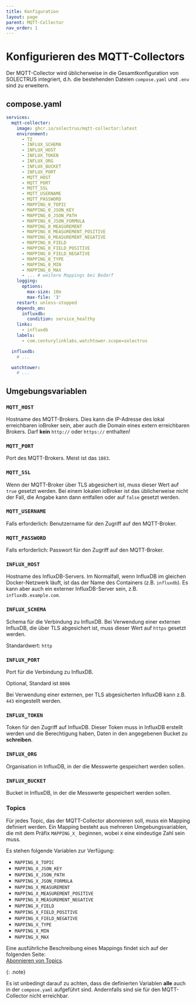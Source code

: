 ```yaml
---
title: Konfiguration
layout: page
parent: MQTT-Collector
nav_order: 1
---
```


# Konfigurieren des MQTT-Collectors

Der MQTT-Collector wird üblicherweise in die Gesamtkonfiguration von SOLECTRUS integriert, d.h. die bestehenden Dateien `compose.yaml` und `.env` sind zu erweitern.

## compose.yaml

```yaml
services:
  mqtt-collector:
    image: ghcr.io/solectrus/mqtt-collector:latest
    environment:
      - TZ
      - INFLUX_SCHEMA
      - INFLUX_HOST
      - INFLUX_TOKEN
      - INFLUX_ORG
      - INFLUX_BUCKET
      - INFLUX_PORT
      - MQTT_HOST
      - MQTT_PORT
      - MQTT_SSL
      - MQTT_USERNAME
      - MQTT_PASSWORD
      - MAPPING_0_TOPIC
      - MAPPING_0_JSON_KEY
      - MAPPING_0_JSON_PATH
      - MAPPING_0_JSON_FORMULA
      - MAPPING_0_MEASUREMENT
      - MAPPING_0_MEASUREMENT_POSITIVE
      - MAPPING_0_MEASUREMENT_NEGATIVE
      - MAPPING_0_FIELD
      - MAPPING_0_FIELD_POSITIVE
      - MAPPING_0_FIELD_NEGATIVE
      - MAPPING_0_TYPE
      - MAPPING_0_MIN
      - MAPPING_0_MAX
      - ... # weitere Mappings bei Bedarf
    logging:
      options:
        max-size: 10m
        max-file: '3'
    restart: unless-stopped
    depends_on:
      influxdb:
        condition: service_healthy
    links:
      - influxdb
    labels:
      - com.centurylinklabs.watchtower.scope=solectrus

  influxdb:
    # ...

  watchtower:
    # ...
```

## Umgebungsvariablen

### `MQTT_HOST`

Hostname des MQTT-Brokers. Dies kann die IP-Adresse des lokal erreichbaren ioBroker sein, aber auch die Domain eines extern erreichbaren Brokers. Darf **kein** `http://` oder `https://` enthalten!

### `MQTT_PORT`

Port des MQTT-Brokers. Meist ist das `1883`.

### `MQTT_SSL`

Wenn der MQTT-Broker über TLS abgesichert ist, muss dieser Wert auf `true` gesetzt werden. Bei einem lokalen ioBroker ist das üblicherweise nicht der Fall, die Angabe kann dann entfallen oder auf `false` gesetzt werden.

### `MQTT_USERNAME`

Falls erforderlich: Benutzername für den Zugriff auf den MQTT-Broker.

### `MQTT_PASSWORD`

Falls erforderlich: Passwort für den Zugriff auf den MQTT-Broker.

### `INFLUX_HOST`

Hostname des InfluxDB-Servers. Im Normalfall, wenn InfluxDB im gleichen Docker-Netzwerk läuft, ist das der Name des Containers (z.B. `influxdb`). Es kann aber auch ein externer InfluxDB-Server sein, z.B. `influxdb.example.com`.

### `INFLUX_SCHEMA`

Schema für die Verbindung zu InfluxDB. Bei Verwendung einer externen InfluxDB, die über TLS abgesichert ist, muss dieser Wert auf `https` gesetzt werden.

Standardwert: `http`

### `INFLUX_PORT`

Port für die Verbindung zu InfluxDB.

Optional, Standard ist `8086`

Bei Verwendung einer externen, per TLS abgesicherten InfluxDB kann z.B. `443` eingestellt werden.

### `INFLUX_TOKEN`

Token für den Zugriff auf InfluxDB. Dieser Token muss in InfluxDB erstellt werden und die Berechtigung haben, Daten in den angegebenen Bucket zu **schreiben**.

### `INFLUX_ORG`

Organisation in InfluxDB, in der die Messwerte gespeichert werden sollen.

### `INFLUX_BUCKET`

Bucket in InfluxDB, in der die Messwerte gespeichert werden sollen.

### Topics

Für jedes Topic, das der MQTT-Collector abonnieren soll, muss ein Mapping definiert werden. Ein Mapping besteht aus mehreren Umgebungsvariablen, die mit dem Präfix `MAPPING_X_` beginnen, wobei `X` eine eindeutige Zahl sein muss.

Es stehen folgende Variablen zur Verfügung:

- `MAPPING_X_TOPIC`
- `MAPPING_X_JSON_KEY`
- `MAPPING_X_JSON_PATH`
- `MAPPING_X_JSON_FORMULA`
- `MAPPING_X_MEASUREMENT`
- `MAPPING_X_MEASUREMENT_POSITIVE`
- `MAPPING_X_MEASUREMENT_NEGATIVE`
- `MAPPING_X_FIELD`
- `MAPPING_X_FIELD_POSITIVE`
- `MAPPING_X_FIELD_NEGATIVE`
- `MAPPING_X_TYPE`
- `MAPPING_X_MIN`
- `MAPPING_X_MAX`

Eine ausführliche Beschreibung eines Mappings findet sich auf der folgenden Seite: \
[Abonnieren von Topics](topics).

{: .note}

Es ist unbedingt darauf zu achten, dass die definierten Variablen **alle** auch in der `compose.yaml` aufgeführt sind. Andernfalls sind sie für den MQTT-Collector nicht erreichbar.
